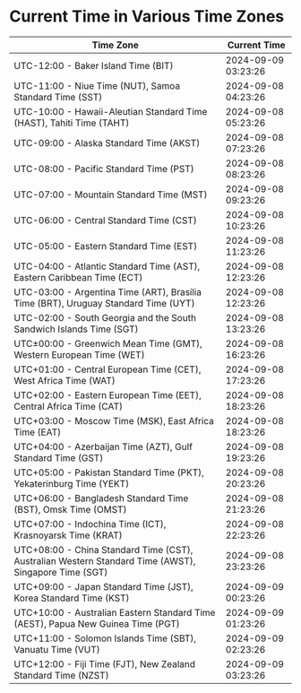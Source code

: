 # Current Time in Various Time Zones

| Time Zone | Current Time |
|-----------|--------------|
| UTC-12:00 - Baker Island Time (BIT) | 2024-09-09 03:23:26 |
| UTC-11:00 - Niue Time (NUT), Samoa Standard Time (SST) | 2024-09-08 04:23:26 |
| UTC-10:00 - Hawaii-Aleutian Standard Time (HAST), Tahiti Time (TAHT) | 2024-09-08 05:23:26 |
| UTC-09:00 - Alaska Standard Time (AKST) | 2024-09-08 07:23:26 |
| UTC-08:00 - Pacific Standard Time (PST) | 2024-09-08 08:23:26 |
| UTC-07:00 - Mountain Standard Time (MST) | 2024-09-08 09:23:26 |
| UTC-06:00 - Central Standard Time (CST) | 2024-09-08 10:23:26 |
| UTC-05:00 - Eastern Standard Time (EST) | 2024-09-08 11:23:26 |
| UTC-04:00 - Atlantic Standard Time (AST), Eastern Caribbean Time (ECT) | 2024-09-08 12:23:26 |
| UTC-03:00 - Argentina Time (ART), Brasília Time (BRT), Uruguay Standard Time (UYT) | 2024-09-08 12:23:26 |
| UTC-02:00 - South Georgia and the South Sandwich Islands Time (SGT) | 2024-09-08 13:23:26 |
| UTC±00:00 - Greenwich Mean Time (GMT), Western European Time (WET) | 2024-09-08 16:23:26 |
| UTC+01:00 - Central European Time (CET), West Africa Time (WAT) | 2024-09-08 17:23:26 |
| UTC+02:00 - Eastern European Time (EET), Central Africa Time (CAT) | 2024-09-08 18:23:26 |
| UTC+03:00 - Moscow Time (MSK), East Africa Time (EAT) | 2024-09-08 18:23:26 |
| UTC+04:00 - Azerbaijan Time (AZT), Gulf Standard Time (GST) | 2024-09-08 19:23:26 |
| UTC+05:00 - Pakistan Standard Time (PKT), Yekaterinburg Time (YEKT) | 2024-09-08 20:23:26 |
| UTC+06:00 - Bangladesh Standard Time (BST), Omsk Time (OMST) | 2024-09-08 21:23:26 |
| UTC+07:00 - Indochina Time (ICT), Krasnoyarsk Time (KRAT) | 2024-09-08 22:23:26 |
| UTC+08:00 - China Standard Time (CST), Australian Western Standard Time (AWST), Singapore Time (SGT) | 2024-09-08 23:23:26 |
| UTC+09:00 - Japan Standard Time (JST), Korea Standard Time (KST) | 2024-09-09 00:23:26 |
| UTC+10:00 - Australian Eastern Standard Time (AEST), Papua New Guinea Time (PGT) | 2024-09-09 01:23:26 |
| UTC+11:00 - Solomon Islands Time (SBT), Vanuatu Time (VUT) | 2024-09-09 02:23:26 |
| UTC+12:00 - Fiji Time (FJT), New Zealand Standard Time (NZST) | 2024-09-09 03:23:26 |
